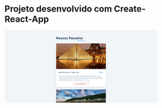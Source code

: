 # Projeto desenvolvido com Create-React-App

![Imagem](https://github.com/MunrraMT/react-tutorial-and-projects-course/blob/main/tours/public/print.png)
